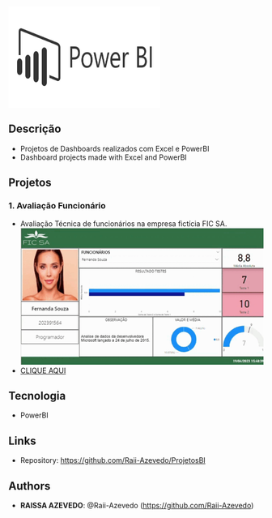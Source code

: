 
<a href="url"><img src="https://github.com/Raii-Azevedo/ProPowerBI/blob/master/Imagens/BI-logo.png" align="center" height="200" width="300" ></a>
 
## Descrição
- Projetos de Dashboards realizados com Excel e PowerBI
- Dashboard projects made with Excel and PowerBI

## Projetos
### 1. Avaliação Funcionário
  - Avaliação Técnica de funcionários na empresa fictícia FIC SA.
  ![](https://github.com/Raii-Azevedo/ProjetosBI/blob/master/Avalia%C3%A7%C3%A3o-Colaborador/modelo.gif)
  - [CLIQUE AQUI](https://github.com/Raii-Azevedo/ProjetosBI/tree/master/Avalia%C3%A7%C3%A3o-Colaborador)

## Tecnologia
 - PowerBI

 
## Links
 
  - Repository: https://github.com/Raii-Azevedo/ProjetosBI
 
 
## Authors
 
* **RAISSA AZEVEDO**: @Raii-Azevedo (https://github.com/Raii-Azevedo)
